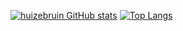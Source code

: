 
[![huizebruin GitHub stats](https://github-readme-stats.vercel.app/api?username=huizebruin&show_icons=true&count_private=true)](https://github.com/huizebruin)
[![Top Langs](https://github-readme-stats.vercel.app/api/top-langs/?username=huizebruin&layout=compact)](https://github.com/huizebruin)
